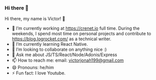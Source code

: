 ### Hi there 👋

Hi there, my name is Victor! 👋
- 🔭 I’m currently working at https://crenet.io full time. During the weekends, I spend most time on personal projects and contribute to https://blog.logrocket.com/ as a technical writer.
- 🌱 I’m currently learning React Native.
- 👯 I’m looking to collaborate on anything nice :)
- 💬 Ask me about JS/TS/React/Node/Adonis/Express
- 📫 How to reach me: email: victorjonah199@gmail.com
- 😄 Pronouns: he/him
- ⚡ Fun fact: I love Youtube.
